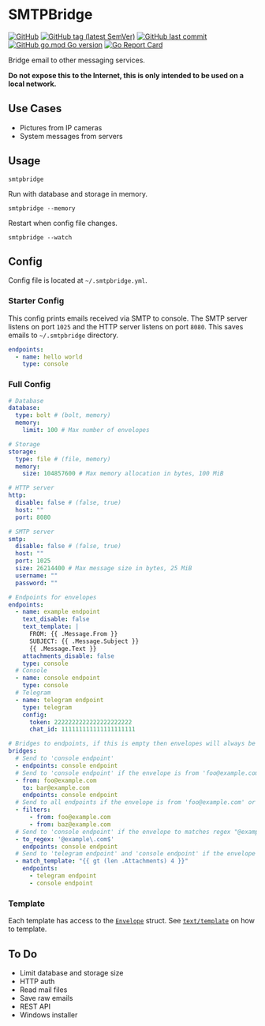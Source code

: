 # SMTPBridge

[![GitHub](https://img.shields.io/github/license/itsnotgoodname/smtpbridge)](./LICENSE)
[![GitHub tag (latest SemVer)](https://img.shields.io/github/v/tag/itsnotgoodname/smtpbridge)](https://github.com/ItsNotGoodName/smtpbridge/tags)
[![GitHub last commit](https://img.shields.io/github/last-commit/itsnotgoodname/smtpbridge)](https://github.com/ItsNotGoodName/smtpbridge)
[![GitHub go.mod Go version](https://img.shields.io/github/go-mod/go-version/itsnotgoodname/smtpbridge)](./go.mod)
[![Go Report Card](https://goreportcard.com/badge/github.com/ItsNotGoodName/smtpbridge)](https://goreportcard.com/report/github.com/ItsNotGoodName/smtpbridge)

Bridge email to other messaging services.

**Do not expose this to the Internet, this is only intended to be used on a local network.**

## Use Cases

- Pictures from IP cameras
- System messages from servers

## Usage

```
smtpbridge
```

Run with database and storage in memory.

```
smtpbridge --memory
```

Restart when config file changes.

```
smtpbridge --watch
```

## Config

Config file is located at `~/.smtpbridge.yml`.

### Starter Config

This config prints emails received via SMTP to console.
The SMTP server listens on port `1025` and the HTTP server listens on port `8080`.
This saves emails to `~/.smtpbridge` directory.

```yaml
endpoints:
  - name: hello world
    type: console
```

### Full Config

```yaml
# Database
database:
  type: bolt # (bolt, memory)
  memory:
    limit: 100 # Max number of envelopes

# Storage
storage:
  type: file # (file, memory)
  memory:
    size: 104857600 # Max memory allocation in bytes, 100 MiB

# HTTP server
http:
  disable: false # (false, true)
  host: ""
  port: 8080

# SMTP server
smtp:
  disable: false # (false, true)
  host: ""
  port: 1025
  size: 26214400 # Max message size in bytes, 25 MiB
  username: ""
  password: ""

# Endpoints for envelopes
endpoints:
  - name: example endpoint
    text_disable: false
    text_template: |
      FROM: {{ .Message.From }}
      SUBJECT: {{ .Message.Subject }}
      {{ .Message.Text }}
    attachments_disable: false
    type: console
  # Console
  - name: console endpoint
    type: console
  # Telegram
  - name: telegram endpoint
    type: telegram
    config:
      token: 2222222222222222222222
      chat_id: 111111111111111111111

# Bridges to endpoints, if this is empty then envelopes will always be sent to all endpoints
bridges:
  # Send to 'console endpoint'
  - endpoints: console endpoint
  # Send to 'console endpoint' if the envelope is from 'foo@example.com' and is to 'bar@example.com'
  - from: foo@example.com
    to: bar@example.com
    endpoints: console endpoint
  # Send to all endpoints if the envelope is from 'foo@example.com' or 'baz@example.com'
  - filters:
      - from: foo@example.com
      - from: baz@example.com
  # Send to 'console endpoint' if the envelope to matches regex "@example\.com$"
  - to_regex: '@example\.com$'
    endpoints: console endpoint
  # Send to 'telegram endpoint' and 'console endpoint' if the envelope has more than 4 attachments
  - match_template: "{{ gt (len .Attachments) 4 }}"
    endpoints:
      - telegram endpoint
      - console endpoint
```

### Template

Each template has access to the [`Envelope`](./core/envelope/envelope.go) struct.
See [`text/template`](https://pkg.go.dev/text/template) on how to template.

## To Do

- Limit database and storage size
- HTTP auth
- Read mail files
- Save raw emails
- REST API
- Windows installer
